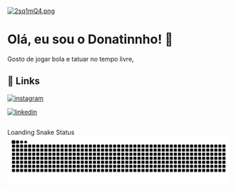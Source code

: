 [![2sq1mQ4.png](https://iili.io/2sq1mQ4.png)](https://freeimage.host/br)
# Olá, eu sou o Donatinnho! 👋
Gosto de jogar bola e tatuar no tempo livre,

## 🔗 Links
[![instagram](https://img.shields.io/badge/instagram-b09be4?style=for-the-badge&logo=instagramlogoColor=black)](https://www.instagram.com/donatinnho)

[![linkedin](https://img.shields.io/badge/linkedin-b09be4?style=for-the-badge&logo=linkedin&logoColor=black)](https://www.linkedin.com/in/lucasdonato27/)

##
<div>
Loanding Snake Status
</div>
<div>
  <picture align="center">    
    <img src="https://github.com/guuhferiani/guuhferiani/blob/main/snake-dark.svg">
  </picture>
</div>   
